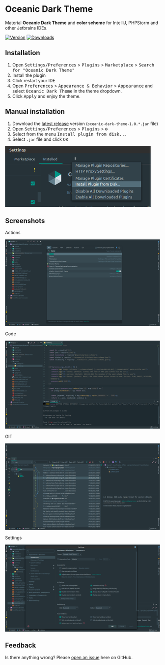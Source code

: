 # Oceanic Dark Theme

Material **Oceanic Dark Theme** and **color scheme** for IntelliJ, PHPStorm and other Jetbrains IDEs.

[![Version](https://img.shields.io/jetbrains/plugin/v/16506-oceanic-dark-theme.svg)](https://plugins.jetbrains.com/plugin/16506-oceanic-dark-theme)
[![Downloads](https://img.shields.io/jetbrains/plugin/d/16506-oceanic-dark-theme.svg)](https://plugins.jetbrains.com/plugin/16506-oceanic-dark-theme)

## Installation
1) Open <kbd>Settings/Preferences</kbd> > <kbd>Plugins</kbd> > <kbd>Marketplace</kbd> > <kbd>Search for "Oceanic Dark Theme"</kbd>
2) Install the plugin
3) Click restart your IDE
4) Open <kbd>Preferences</kbd> > <kbd>Appearance & Behavior</kbd> > <kbd>Appearance</kbd> and select <kbd>Oceanic Dark Theme</kbd> in the theme dropdown.
5) Click <kbd>Apply</kbd> and enjoy the theme.

## Manual installation
1) Download the [latest release](https://github.com/varrcan/oceanic-dark-theme/releases) version (`oceanic-dark-theme-1.0.*.jar` file)
2) Open <kbd>Settings/Preferences</kbd> > <kbd>Plugins</kbd> > <kbd>⚙️</kbd> 
3) Select from the menu <kbd>Install plugin from disk...</kbd>
4) Select `.jar` file and click <kbd>OK</kbd>

![Install Plugin from Disk](screenshots/img08042021cd77.png)

## Screenshots

Actions

![Actions](screenshots/img080420217997.png)

Code

![Code](screenshots/img0804202169f7.png)

GIT

![GIT](screenshots/img0804202158bd.png)

Settings

![Settings](screenshots/img080420214b0b.png)

## Feedback
Is there anything wrong? Please [open an issue](https://github.com/varrcan/oceanic-dark-theme/issues/new) here on GitHub.
